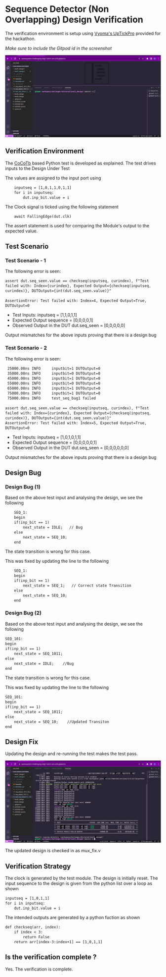 # Sequence Detector (Non Overlapping) Design Verification

The verification environment is setup using [Vyoma's UpTickPro](https://vyomasystems.com) provided for the hackathon.

*Make sure to include the Gitpod id in the screenshot*

![](./screen4.png)

## Verification Environment

The [CoCoTb](https://www.cocotb.org/) based Python test is developed as explained. The test drives inputs to the Design Under Test

The values are assigned to the input port using 
```
    inputseq = [1,0,1,1,0,1,1]
    for i in inputseq:
        dut.inp_bit.value = i
```

The Clock signal is ticked using the following statement
```
    await FallingEdge(dut.clk)
```

The assert statement is used for comparing the Module's output to the expected value.

## Test Scenario

### Test Scenario - 1
The following error is seen:
```
assert dut.seq_seen.value == checkseq(inputseq, curindex), f"Test failed with: Index={curindex}, Expected Output={checkseq(inputseq, curindex)}, DUTOutput={int(dut.seq_seen.value)}"

AssertionError: Test failed with: Index=4, Expected Output=True, DUTOutput=0
```

- Test Inputs:
    inputseq = [1,1,0,1,1]
- Expected Output sequence = [0,0,0,0,1]
- Observed Output in the DUT dut.seq_seen = [0,0,0,0,0]

Output mismatches for the above inputs proving that there is a design bug

### Test Scenario - 2

The following error is seen:
```
 25000.00ns INFO     inputbit=1 DUTOutput=0
 35000.00ns INFO     inputbit=0 DUTOutput=0
 45000.00ns INFO     inputbit=1 DUTOutput=0
 55000.00ns INFO     inputbit=0 DUTOutput=0
 65000.00ns INFO     inputbit=1 DUTOutput=0
 75000.00ns INFO     inputbit=1 DUTOutput=0
 75000.00ns INFO     test_seq_bug1 failed

assert dut.seq_seen.value == checkseq(inputseq, curindex), f"Test failed with: Index={curindex}, Expected Output={checkseq(inputseq, curindex)}, DUTOutput={int(dut.seq_seen.value)}"
AssertionError: Test failed with: Index=5, Expected Output=True, DUTOutput=0
```

- Test Inputs:
    inputseq = [1,0,1,0,1,1]
- Expected Output sequence = [0,0,0,0,0,1]
- Observed Output in the DUT dut.seq_seen = [0,0,0,0,0,0]

Output mismatches for the above inputs proving that there is a design bug


## Design Bug
### Design Bug (1)
Based on the above test input and analysing the design, we see the following

```
    SEQ_1:
    begin
    if(inp_bit == 1)
        next_state = IDLE;   // Bug
    else
        next_state = SEQ_10;
    end
```
The state transition is wrong for this case.

This was fixed by updating the line to the following
```
    SEQ_1:
    begin
    if(inp_bit == 1)
        next_state = SEQ_1;   // Correct state Transition
    else
        next_state = SEQ_10;
    end
```


### Design Bug (2)
Based on the above test input and analysing the design, we see the following

```
SEQ_101:
begin
if(inp_bit == 1)
    next_state = SEQ_1011;
else
    next_state = IDLE;    //Bug
end
```
The state transition is wrong for this case.

This was fixed by updating the line to the following
```
SEQ_101:
begin
if(inp_bit == 1)
    next_state = SEQ_1011;
else
    next_state = SEQ_10;    //Updated Transiton
end
```

## Design Fix
Updating the design and re-running the test makes the test pass.

![](./screen3.png)

The updated design is checked in as mux_fix.v

## Verification Strategy
The clock is generated by the test module. The design is initially reset.
The input sequence to the design is given from the python list over a loop as shown
```
inputseq = [1,0,1,1]
for i in inputseq:
    dut.inp_bit.value = i
```

The intended outputs are generated by a python fuction as shown
```
def checkseq(arr, index):
    if index < 3:
        return False
    return arr[index-3:index+1] == [1,0,1,1]
```

## Is the verification complete ?
Yes. The verification is complete.